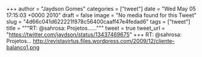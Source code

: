 
+++
author = "Jaydson Gomes"
categories = ["tweet"]
date = "Wed May 05 17:15:03 +0000 2010"
draft = false
image = "No media found for this Tweet"
slug = "4d66c041d622221f878c56400caaff47e4fedad6"
tags = ["tweet"]
title = """RT: @sahrosa: Projetos......"""
tweet = true
tweet_url = "https://twitter.com/jaydson/status/13437469675"
+++
RT: @sahrosa: Projetos... http://revistavirtus.files.wordpress.com/2009/12/cliente-balanco1.png
